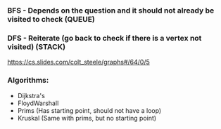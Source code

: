 
### BFS - Depends on the question and it should not already be visited to check (QUEUE)
### DFS - Reiterate (go back to check if there is a vertex not visited) (STACK)


https://cs.slides.com/colt_steele/graphs#/64/0/5


### Algorithms:
- Dijkstra's <br/>
- FloydWarshall
- Prims (Has starting point, should not have a loop)
- Kruskal (Same with prims, but no starting point)
